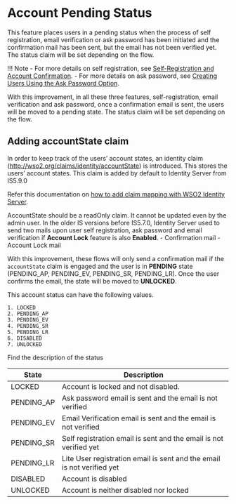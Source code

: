 # Account Pending Status

This feature places users in a pending status when the process of self registration, email verification or ask password has been initiated and the confirmation mail has been sent, but the email has not been verified yet. The status claim will be set depending on the flow.

!!! Note
    - For more details on self registration, see [Self-Registration and Account Confirmation]({{base_path}}/guides/identity-lifecycles/self-registration-workflow).
    - For more details on ask password, see [Creating Users Using the Ask Password Option]({{base_path}}/guides/identity-lifecycles/invitation-workflow).

With this improvement, in all these three features, self-registration, email verification and ask password, once a confirmation email is sent, the users will be moved to a pending state. The status claim will be set depending on the flow.  

## Adding accountState claim
In order to keep track of the users’ account states, an identity claim (http://wso2.org/claims/identity/accountState)
is introduced. This stores the users’ account states. This claim is added by default to Identity Server from IS5.9.0

<!--![account-state-claim]({{base_path}}/assets/img/learn/account-pending-state.png)-->

Refer this documentation on [how to add claim mapping with WSO2 Identity Server]({{base_path}}/guides/dialects/add-claim-mapping).

AccountState should be a readOnly claim. It cannot be updated even by the admin user.
In the older IS versions before IS5.7.0, Identity Server used to send two mails upon user self registration, ask password
 and email verification if  **Account Lock** feature is also **Enabled**.
    - Confirmation mail
    - Account Lock mail

With this improvement, these flows will only send a confirmation mail if the `accountState` claim is engaged and the user is in **PENDING** state (PENDING_AP, PENDING_EV, PENDING_SR, PENDING_LR).
Once the user confirms the email, the state will be moved to **UNLOCKED**.

This account status can have the following values.

    1. LOCKED
    2. PENDING_AP
    3. PENDING_EV
    4. PENDING_SR
    5. PENDING_LR
    6. DISABLED
    7. UNLOCKED

Find the description of the status

| State                 | Description                                                       |
| --------------------- | ------------------------------------------------------------      |
| LOCKED                | Account is locked and not disabled.                               |
| PENDING_AP            | Ask password email is sent and the email is not verified          |
| PENDING_EV            | Email Verification email is sent and the email is not verified    |
| PENDING_SR            | Self registration email is sent and the email is not verified yet |
| PENDING_LR            | Lite User registration email is sent and the email is not verified yet|
| DISABLED              | Account is disabled                                               |
| UNLOCKED              | Account is neither disabled nor locked                            |

